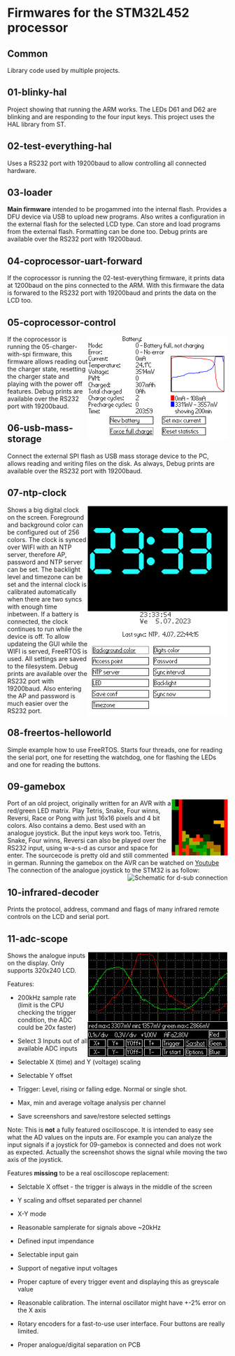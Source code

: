 # Firmwares for the STM32L452 processor

## Common

Library code used by multiple projects.

## 01-blinky-hal

Project showing that running the ARM works. The LEDs D61 and D62 are blinking and
are responding to the four input keys. This project uses the HAL library from ST.

## 02-test-everything-hal

Uses a RS232 port with 19200baud to allow controlling all connected hardware.

## 03-loader

__Main firmware__ intended to be progammed into the internal flash.
Provides a DFU device via USB to upload new programs.
Also writes a configuration in the external flash for the selected LCD type.
Can store and load programs from the external flash. Formatting can be done too.
Debug prints are available over the RS232 port with 19200baud.


## 04-coprocessor-uart-forward

If the coprocessor is running the 02-test-everything firmware, it prints data at 1200baud on the pins connected to the ARM.
With this firmware the data is forwared to the RS232 port with 19200baud and prints the data on the LCD too.

## 05-coprocessor-control

<img align="right" src="../../img/screenshot-battery-charged.png" alt="Screenshot after charging the battery">

If the coprocessor is running the 05-charger-with-spi firmware, this firmware allows reading out the charger state, resetting
the charger state and playing with the power off features.
Debug prints are available over the RS232 port with 19200baud.

## 06-usb-mass-storage

Connect the external SPI flash as USB mass storage device to the PC, allows reading and writing files on the disk.
As always, Debug prints are available over the RS232 port with 19200baud.

## 07-ntp-clock

<img align="right" src="../../img/screenshot-clock-big.png" alt="Screenshot of the big clock">

<img align="right" src="../../img/screenshot-clock-config.png" alt="Screenshot of the configuration">

Shows a big digital clock on the screen. Foreground and background color can be configured out of 256 colors.
The clock is synced over WIFI with an NTP server, therefore AP, password and NTP server can be set.
The backlight level and timezone can be set and the internal clock is calibrated automatically
when there are two syncs with enough time inbetween.
If a battery is connected, the clock continues to run while the device is off.
To allow updateing the GUI while the WIFI is served, FreeRTOS is used.
All settings are saved to the filesystem.
Debug prints are available over the RS232 port with 19200baud.
Also entering the AP and password is much easier over the RS232 port.

## 08-freertos-helloworld
Simple example how to use FreeRTOS.
Starts four threads, one for reading the serial port, one for resetting the watchdog, one for flashing the LEDs and one for reading the buttons.

## 09-gamebox

<img align="right" src="../../img/screenshot-gamebox.png" alt="Screenshot of the gamebox, playing tetris">

Port of an old project, originally written for an AVR with a red/green LED matrix.
Play Tetris, Snake, Four winns, Reversi, Race or Pong with just 16x16 pixels and 4 bit colors.
Also contains a demo.
Best used with an analogue joystick. But the input keys work too.
Tetris, Snake, Four winns, Reversi can also be played over the RS232 input, using w-a-s-d as cursor and space for enter.
The sourcecode is pretty old and still commented in german.
Running the gamebox on the AVR can be watched on [Youtube](https://www.youtube.com/watch?v=83r08iD9ZAA)
The connection of the analogue joystick to the STM32 is as follow:
<img align="right" src="09-gamebox/arm/image128x128.ppm" alt="Schematic for d-sub connection">

## 10-infrared-decoder

Prints the protocol, address, command and flags of many infrared remote controls on the LCD and
serial port.

## 11-adc-scope

<img align="right" src="../../img/screenshot-scope.png" alt="Screenshot of the scope">

Shows the analogue inputs on the display. Only supports 320x240 LCD.

Features:

- 200kHz sample rate (limit is the CPU checking the trigger condition, the ADC could be 20x faster)

- Select 3 Inputs out of all available ADC inputs

- Selectable X (time) and Y (voltage) scaling

- Selectable Y offset

- Trigger: Level, rising or falling edge. Normal or single shot.

- Max, min and average voltage analysis per channel

- Save screenshors and save/restore selected settings

Note: This is __not__ a fully featured oscilloscope.
It is intended to easy see what the AD values on the inputs are.
For example you can analyze the input signals if a joystick for 09-gamebox is connected and does not work as expected.
Actually the screenshot shows the signal while moving the two axis of the joystick.

Features __missing__ to be a real oscilloscope replacement:

- Selctable X offset - the trigger is always in the middle of the screen

- Y scaling and offset separated per channel

- X-Y mode

- Reasonable samplerate for signals above ~20kHz

- Defined input impendance

- Selectable input gain

- Support of negative input voltages

- Proper capture of every trigger event and displaying this as greyscale value

- Reasonable calibration. The internal oscillator might have +-2% error on the X axis

- Rotary encoders for a fast-to-use user interface. Four buttons are really limited.

- Proper analogue/digital separation on PCB
